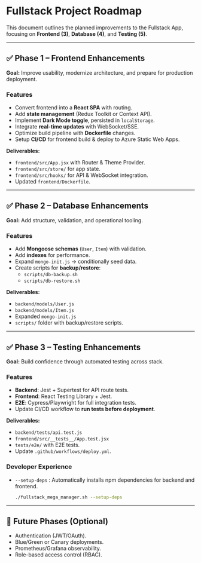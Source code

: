 # Fullstack Project Roadmap  

This document outlines the planned improvements to the Fullstack App, focusing on **Frontend (3)**, **Database (4)**, and **Testing (5)**.  

---

## ✅ Phase 1 – Frontend Enhancements  
**Goal:** Improve usability, modernize architecture, and prepare for production deployment.  

### Features  
- Convert frontend into a **React SPA** with routing.  
- Add **state management** (Redux Toolkit or Context API).  
- Implement **Dark Mode toggle**, persisted in `localStorage`.  
- Integrate **real-time updates** with WebSocket/SSE.  
- Optimize build pipeline with **Dockerfile** changes.  
- Setup **CI/CD** for frontend build & deploy to Azure Static Web Apps.  

**Deliverables:**  
- `frontend/src/App.jsx` with Router & Theme Provider.  
- `frontend/src/store/` for app state.  
- `frontend/src/hooks/` for API & WebSocket integration.  
- Updated `frontend/Dockerfile`.  

---

## ✅ Phase 2 – Database Enhancements  
**Goal:** Add structure, validation, and operational tooling.  

### Features  
- Add **Mongoose schemas** (`User`, `Item`) with validation.  
- Add **indexes** for performance.  
- Expand `mongo-init.js` → conditionally seed data.  
- Create scripts for **backup/restore**:  
  - `scripts/db-backup.sh`  
  - `scripts/db-restore.sh`  

**Deliverables:**  
- `backend/models/User.js`  
- `backend/models/Item.js`  
- Expanded `mongo-init.js`  
- `scripts/` folder with backup/restore scripts.  

---

## ✅ Phase 3 – Testing Enhancements  
**Goal:** Build confidence through automated testing across stack.  

### Features  
- **Backend**: Jest + Supertest for API route tests.  
- **Frontend**: React Testing Library + Jest.  
- **E2E**: Cypress/Playwright for full integration tests.  
- Update CI/CD workflow to **run tests before deployment**.  

**Deliverables:**  
- `backend/tests/api.test.js`  
- `frontend/src/__tests__/App.test.jsx`  
- `tests/e2e/` with E2E tests.  
- Update `.github/workflows/deploy.yml`.

### Developer Experience

- `--setup-deps` : Automatically installs npm dependencies for backend and frontend.
  ```sh
  ./fullstack_mega_manager.sh --setup-deps


---

## 🔮 Future Phases (Optional)  
- Authentication (JWT/OAuth).  
- Blue/Green or Canary deployments.  
- Prometheus/Grafana observability.  
- Role-based access control (RBAC).  
